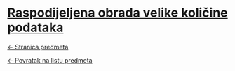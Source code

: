 # [Raspodijeljena obrada velike količine podataka](https://www.github.com/studosi-fer/ROVKP)
[<- Stranica predmeta](https://www.fer.unizg.hr/predmet/rovkp)

[<- Povratak na listu predmeta](https://www.github.com/studosi/FER)